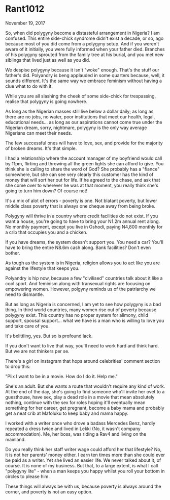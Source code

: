 # Rant1012


November  19, 2017

So,  when did polygyny become a distasteful arrangement in Nigeria?
I am confused. This entire side-chick syndrome didn't exist a decade, or so, ago because most of you did come from a polygyny setup. And if you weren't aware of it initially, you were fully informed when your father died. Branches of his polygyny sprouted from the family tree at his burial, and you met new siblings that lived just as well as you did.

We despise polygyny because it isn't "woke" enough. That's the stuff our father's did. Polyandry is beng applauded in some quarters because, well, it sounds different. It's the same way we embrace feminism without having a clue what to do with it.

While you are all slashing the cheek of some side-chick for trespassing, realise that polygyny is going nowhere.

As long as the Nigerian masses still live below a dollar daily; as long as there are no jobs, no water, poor institutions that meet our health, legal, educational needs... as long as our aspirations cannot come true under the Nigerian dream, sorry, nightmare, polygyny is the only way average Nigerians can meet their needs.

The few successful ones will have to love, sex, and provide for the majority of broken dreams. It's that simple. 

I had a relationship where the account manager of my boyfriend would call by 11pm, flirting and throwing all the green lights she can afford to give. You think she is calling to share the word of God? She probably has a "fiance" somewhere, but she can see very clearly this customer has the kind of money that will sort her out for life. If he agreed to the chase, and ask that she come over to wherever he was at that moment, you really think she's going to turn him down? Of course not!

It's a mix of alot of errors - poverty is one. Not blatant poverty, but lower middle class poverty that is always one cheque away from being broke. 

Polygyny will thrive in a country where credit facilities do not exist. 
If you want a house, you're going to have to bring your N1.2m annual rent along. No monthly payment, except you live in Oshodi, paying N4,800 monthly for a crib that occupies you and a chicken. 

If you have dreams, the system doesn't support you. You need a car? You'll have to bring the entire N8.6m cash along. Bank facilities? Don't even bother.

As tough as the system is in Nigeria, religion allows you to act like you are against the lifestyle that keeps you.  

Polyandry is hip now, because a few "civilised" countries talk about it like a cool sport. And feminism along with transexual rights are focusing on empowering women. However, polgyny reminds us of the patriarchy we need to dismantle.

But as long as Nigeria is concerned, I am yet to see how polygyny is a bad thing. 
In third world countries, many women rise out of poverty because polygyny exist. This country has no proper system for alimony, child support, spousal support... what we have is a man who is willing to love you and take care of you.

It's belittling, yes. But so is profound lack.

If you don't want to live that way, you'll need to work hard and think hard. But we are not thinkers per se.

There's a girl on instagram that hops around celebrities' comment section to drop this:

"Plix I want to be in a movie. How do I do it. Help me."

She's an adult. But she wants a route that wouldn't require any kind of work. At the end of the day, she's going to find someone who'll invite her ovet to a guesthouse, have sex, play a dead role in a movie that mean absolutely nothing, continue with the sex for roles hoping it'll eventually mean something for her career, get pregnant, become a baby mama and probably get a neat crib at Mafoluku to keep baby and mama happy.

I worked with a writer once who drove a badass Mercedes Benz, hardly repeated a dress twice and lived in Lekki (No, it wasn't company accommodation). 
Me, her boss, was riding a Rav4 and living on the mainland. 

Do you really think her staff writer wage could afford her that lifestyle? No, it is not her parents' money either. I earn ten times more than she could ever be paid as a writer. Yet she lived an easier life. We never talked about it, of course. It is none of my business. But that, to a large extent, is what I call "polygyny lite" - when a man keeps you happy whilst you roll your bottom in circles to please him. 

These things will always be with us, because poverty is always around the corner, and poverty is not an easy option.